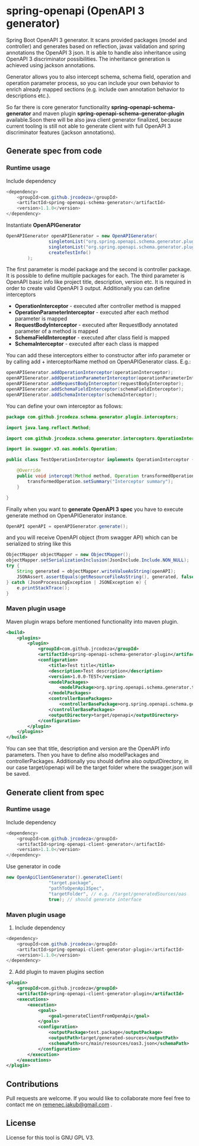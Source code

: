 # spring-openapi (OpenAPI 3 generator)
Spring Boot OpenAPI 3 generator. It scans provided packages 
(model and controller) and generates based on reflection, javax validation
and spring annotations the OpenAPI 3 json. It is able to handle also
inheritance using OpenAPI 3 discriminator possibilities. The inheritance
generation is achieved using jackson annotations.

Generator allows you to also intercept schema, schema field, operation
and operation parameter process, so you can include your own behavior
to enrich already mapped sections (e.g. include own annotation behavior
to descriptions etc.).

So far there is core generator functionality 
**spring-openapi-schema-generator** and maven plugin
**spring-openapi-schema-generator-plugin** available.Soon there will be 
also java client generator finalized, because current tooling is still 
not able to generate client with full OpenAPI 3 discriminator features
(jackson annotations).

## Generate spec from code
### Runtime usage
Include dependency

```java
<dependency>
    <groupId>com.github.jrcodeza</groupId>
    <artifactId>spring-openapi-schema-generator</artifactId>
    <version>1.1.0</version>
</dependency>
```

Instantiate **OpenAPIGenerator**

```java
OpenAPIGenerator openAPIGenerator = new OpenAPIGenerator(
                singletonList("org.spring.openapi.schema.generator.plugin.model.*"),
                singletonList("org.spring.openapi.schema.generator.plugin.controller.*"),
                createTestInfo()
        );
```
The first parameter is model package and the second is controller package. It
is possible to define multiple packages for each. The third parameter
is OpenAPI basic info like project title, description, version etc. It is
required in order to create valid OpenAPI 3 output.
Additionally you can define interceptors
* **OperationInterceptor** - executed after controller method is mapped
* **OperationParameterInterceptor** - executed after each method parameter is mapped
* **RequestBodyInterceptor** - executed after RequestBody annotated parameter of a method is mapped
* **SchemaFieldInterceptor** - executed after class field is mapped
* **SchemaInterceptor** - executed after each class is mapped

You can add these interceptors either to constructor after info parameter or
by calling add + interceptorName method on OpenAPIGenerator class. E.g.:

```java
openAPIGenerator.addOperationInterceptor(operationInterceptor);
openAPIGenerator.addOperationParameterInterceptor(operationParameterInterceptor);
openAPIGenerator.addRequestBodyInterceptor(requestBodyInterceptor);
openAPIGenerator.addSchemaFieldInterceptor(schemaFieldInterceptor);
openAPIGenerator.addSchemaInterceptor(schemaInterceptor);
```

You can define your own interceptor as follows:
```java
package com.github.jrcodeza.schema.generator.plugin.interceptors;

import java.lang.reflect.Method;

import com.github.jrcodeza.schema.generator.interceptors.OperationInterceptor;

import io.swagger.v3.oas.models.Operation;

public class TestOperationInterceptor implements OperationInterceptor {

	@Override
	public void intercept(Method method, Operation transformedOperation) {
		transformedOperation.setSummary("Interceptor summary");
	}

}
```

Finally when you want to **generate OpenAPI 3 spec** you have to execute
generate method on OpenAPIGenerator instance.
```java
OpenAPI openAPI = openAPIGenerator.generate();
```
and you will receive OpenAPI object (from swagger API) which can be serialized
to string like this
```java
ObjectMapper objectMapper = new ObjectMapper();
objectMapper.setSerializationInclusion(JsonInclude.Include.NON_NULL);
try {
    String generated = objectMapper.writeValueAsString(openAPI);
    JSONAssert.assertEquals(getResourceFileAsString(), generated, false);
} catch (JsonProcessingException | JSONException e) {
    e.printStackTrace();
}
```

### Maven plugin usage
Maven plugin wraps before mentioned functionality into maven plugin.

```xml
<build>
    <plugins>
        <plugin>
            <groupId>com.github.jrcodeza</groupId>
            <artifactId>spring-openapi-schema-generator-plugin</artifactId>
            <configuration>
                <title>Test title</title>
                <description>Test description</description>
                <version>1.0.0-TEST</version>
                <modelPackages>
                    <modelPackage>org.spring.openapi.schema.generator.test.model.*</modelPackage>
                </modelPackages>
                <controllerBasePackages>
                    <controllerBasePackage>org.spring.openapi.schema.generator.test.controller.*</controllerBasePackage>
                </controllerBasePackages>
                <outputDirectory>target/openapi</outputDirectory>
            </configuration>
        </plugin>
    </plugins>
</build>
```

You can see that title, description and version are the OpenAPI info parameters.
Then you have to define also modelPackages and controllerPackages. Additionally
you should define also outputDirectory, in our case target/openapi will be the target folder
where the swagger.json will be saved.

## Generate client from spec

### Runtime usage
Include dependency

```java
<dependency>
    <groupId>com.github.jrcodeza</groupId>
    <artifactId>spring-openapi-client-generator</artifactId>
    <version>1.1.0</version>
</dependency>
```

Use generator in code

```java
new OpenApiClientGenerator().generateClient(
				"target.package",
				"pathToOpenApi3Spec",
				"targetFolder", // e.g. /target/generatedSources/oas
				true); // should generate interface
```

### Maven plugin usage

1. Include dependency
```java
<dependency>
    <groupId>com.github.jrcodeza</groupId>
    <artifactId>spring-openapi-client-generator-plugin</artifactId>
    <version>1.1.0</version>
</dependency>
```

2. Add plugin to maven plugins section
```xml
<plugin>
    <groupId>com.github.jrcodeza</groupId>
    <artifactId>spring-openapi-client-generator-plugin</artifactId>
    <executions>
        <execution>
            <goals>
                <goal>generateClientFromOpenApi</goal>
            </goals>
            <configuration>
                <outputPackage>test.package</outputPackage>
                <outputPath>target/generated-sources</outputPath>
                <schemaPath>src/main/resources/oas3.json</schemaPath>
            </configuration>
        </execution>
    </executions>
</plugin>
```

## Contributions
Pull requests are welcome. If you would like to collaborate more feel free to contact
me on remenec.jakub@gmail.com .

## License
License for this tool is GNU GPL V3.

